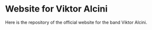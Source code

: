 # Website for Viktor Alcini

Here is the repository of the official website for the band Viktor Alcini.
